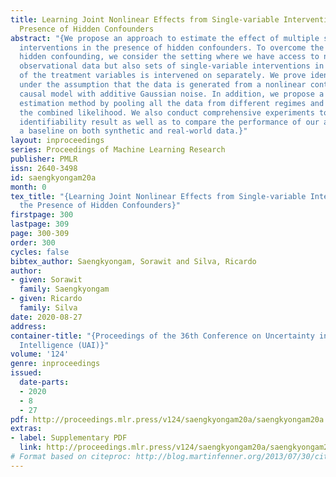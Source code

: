 ```yaml
---
title: Learning Joint Nonlinear Effects from Single-variable Interventions in the
  Presence of Hidden Confounders
abstract: "{We propose an approach to estimate the effect of multiple simultaneous
  interventions in the presence of hidden confounders. To overcome the problem of
  hidden confounding, we consider the setting where we have access to not only the
  observational data but also sets of single-variable interventions in which each
  of the treatment variables is intervened on separately. We prove identifiability
  under the assumption that the data is generated from a nonlinear continuous structural
  causal model with additive Gaussian noise. In addition, we propose a simple parameter
  estimation method by pooling all the data from different regimes and jointly maximizing
  the combined likelihood. We also conduct comprehensive experiments to verify the
  identifiability result as well as to compare the performance of our approach against
  a baseline on both synthetic and real-world data.}"
layout: inproceedings
series: Proceedings of Machine Learning Research
publisher: PMLR
issn: 2640-3498
id: saengkyongam20a
month: 0
tex_title: "{Learning Joint Nonlinear Effects from Single-variable Interventions in
  the Presence of Hidden Confounders}"
firstpage: 300
lastpage: 309
page: 300-309
order: 300
cycles: false
bibtex_author: Saengkyongam, Sorawit and Silva, Ricardo
author:
- given: Sorawit
  family: Saengkyongam
- given: Ricardo
  family: Silva
date: 2020-08-27
address: 
container-title: "{Proceedings of the 36th Conference on Uncertainty in Artificial
  Intelligence (UAI)}"
volume: '124'
genre: inproceedings
issued:
  date-parts:
  - 2020
  - 8
  - 27
pdf: http://proceedings.mlr.press/v124/saengkyongam20a/saengkyongam20a.pdf
extras:
- label: Supplementary PDF
  link: http://proceedings.mlr.press/v124/saengkyongam20a/saengkyongam20a-supp.pdf
# Format based on citeproc: http://blog.martinfenner.org/2013/07/30/citeproc-yaml-for-bibliographies/
---
```

